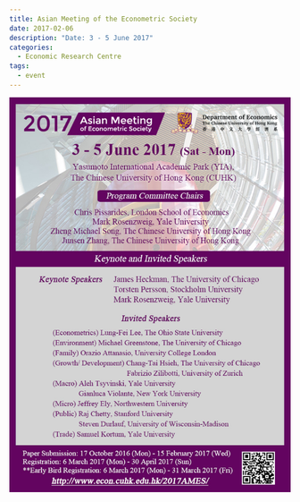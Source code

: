 ```yaml
---
title: Asian Meeting of the Econometric Society
date: 2017-02-06
description: "Date: 3 - 5 June 2017"
categories:
  - Economic Research Centre
tags:
  - event
---
```

![2017_Asian_Meeting](assets/old_images/2017_Asian_Meeting_of_the_Econometric_Society_Aug_2016-3.jpg)


